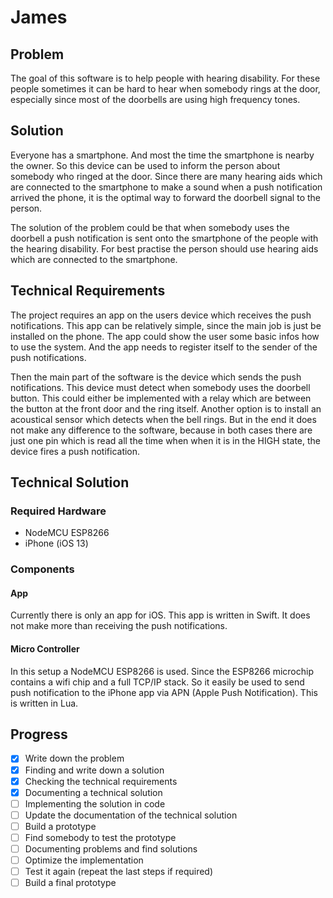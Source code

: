 # James
## Problem
The goal of this software is to help people with hearing disability. For these people
sometimes it can be hard to hear when somebody rings at the door, especially since most
of the doorbells are using high frequency tones.
## Solution
Everyone has a smartphone. And most the time the smartphone is nearby the owner. So this
device can be used to inform the person about somebody who ringed at the door. Since
there are many hearing aids which are connected to the smartphone to make a sound when a
push notification arrived the phone, it is the optimal way to forward the doorbell signal
to the person.

The solution of the problem could be that when somebody uses the doorbell a push notification
is sent onto the smartphone of the people with the hearing disability. For best practise
the person should use hearing aids which are connected to the smartphone.
## Technical Requirements
The project requires an app on the users device which receives the push notifications. This
app can be relatively simple, since the main job is just be installed on the phone. The
app could show the user some basic infos how to use the system. And the app needs to register
itself to the sender of the push notifications.

Then the main part of the software is the device which sends the push notifications. This
device must detect when somebody uses the doorbell button. This could either be implemented
with a relay which are between the button at the front door and the ring itself. Another
option is to install an acoustical sensor which detects when the bell rings. But in the end
it does not make any difference to the software, because in both cases there are just one pin
which is read all the time when when it is in the HIGH state, the device fires a push
notification.
## Technical Solution
### Required Hardware
 - NodeMCU ESP8266
 - iPhone (iOS 13)
### Components
#### App
Currently there is only an app for iOS. This app is written in Swift. It does not make more
than receiving the push notifications.
#### Micro Controller
In this setup a NodeMCU ESP8266 is used. Since the ESP8266 microchip contains a wifi chip
and a full TCP/IP stack. So it easily be used to send push notification to the iPhone app
via APN (Apple Push Notification). This is written in Lua.
## Progress
 - [x] Write down the problem
 - [x] Finding and write down a solution
 - [x] Checking the technical requirements
 - [x] Documenting a technical solution
 - [ ] Implementing the solution in code
 - [ ] Update the documentation of the technical solution
 - [ ] Build a prototype
 - [ ] Find somebody to test the prototype
 - [ ] Documenting problems and find solutions
 - [ ] Optimize the implementation
 - [ ] Test it again (repeat the last steps if required)
 - [ ] Build a final prototype
